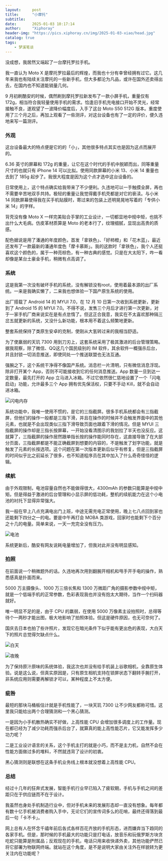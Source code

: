 ```yaml
---
layout:     post
title:      "小摩托"
subtitle:   
date:       2025-01-03 10:17:14
author:     "Xiphoray"
header-img: "https://pics.xiphoray.cn/img/2025-01-03-xiao/head.jpg"
catalog: true
tags:     
    - 梦溪笔谈
---
```






没成想，我居然又端起了一台摩托罗拉手机。



我一直认为 Moto X 是摩托罗拉最后的辉煌，而我也十分有幸曾经拥有过它。这几年来我也有陆续关注摩托的一些新手机，但大多都沦为凡品，或许在国外还卖得出去，在国内也不知道能销量几何。



9 月初刷酷安的时候，偶然刷到摩托罗拉新发布了一款小屏手机，重量仅有 172g，相当符合我轻量使用手机的需求。恰逢旧手机充电接口开始不灵光，经常接触不良，遂观望了一波降价幅度后，入手了这台 Moto S50 512G 版本。重度使用了三个月之后，再加上观看了一些测评，对这台设备也有了一定的评价，便久违地来写一篇测评。



### 外观

这台设备最大的特点便是它的的「小」，其他很多特点其实也是因为这点而展开的。



6.36 英寸的屏幕和 172g 的重量，让它在这个时代的手机中脱颖而出，同等重量尺寸的也就只有 iPhone 14 可以比拟。使用同款屏幕的小米 13、小米 14 重量也去到了 185g 起步了。我很大程度是因为这个点才选中这台设备的。



日常使用上，这个特点确实给我带来了不少便利。久违地可以一手触摸全屏，再也不需要辛苦地双手共持。极轻的重量让我觉得戴手机壳都是对它的亵渎。与小米 14 同款屏幕使得我在买手机贴膜时，寄过来的包装上还明晃晃地写着的「专供小米 14」的字样。



背壳没有像 Moto X 一样完美贴合手掌的工业设计，一切都显地中规中矩，也挑不出什么大毛病。仿皮革材质算是 Moto 的老本行了，纹理细腻，显现出高贵的质感。



配色据说是用了潘通的年度颜色，首发「拿铁色」、「好柿橙」和「花木蓝」，最近还发布了一款最新的潘通年度色「摩卡慕斯」。我的这款时「拿铁色」，我个人还挺喜欢这个颜色的，属于一种亮棕色，有一种古典的感觉。只是在大太阳下，咋一看却像是某台土豪金手机，稍微有点高调了。



### 系统

这是我第一次没有破坏手机的系统，没有解锁没有root，使用着最本源的出厂系统。一来是我确实懒了，二来我也想体验一下国产原生系统的使用。



出厂搭载了 Android 14 的 MYUI 7.0，在 12 月 10 日第一次收到系统更新，更新到了 Android 15 的 MYUI 7.0。不得不说，发售三个月后才进行第一次更新，对于一家手机厂商来说实在是有点怠惰了。但这正合我意，我实在不太喜欢那种隔三岔五就更新的系统，又没什么新功能，根本用不着这么频繁地更新。



整套系统保持了类原生安卓的克制，使刚从大氢转过来的我相当舒适。



为了使羸弱的天玑 7300 用到刀刃上，这套系统采用了极其激进的后台管理策略。据我观察，除了微信、QQ这几个国民级别的 IM 软件，其余软件一概强杀后台，并且封锁一切消息推送，即使同处一个推送联盟也无法互通。



强腕之下，这个系统干净得不像国产系统。消息栏一片清明，只有微信消息浮现。除非打开某个 App，否则不可能接收到它的任何消息推送。App 数量一旦到达一定数量，最先打开的 App 立马进入冰箱。不过它依然很仁慈地设置了一个「闪电启动」功能，允许最多三个 App 拥有优先保活权，只要不手动 Kill，就不会自动进冰箱。

![闪电内存](https://pics.xiphoray.cn/img/2025-01-03-xiao/闪电内存.png)

系统功能中，我唯一使用不惯的，是它的三指截屏。很多手机系统都会有三指截屏，但他们的操作一般都是三指下滑，并且在操作的时候并不会触发界面中的其他元素，也就是不会出现类似三指下滑导致页面也跟着下滑的情况。但是 MYUI 三指截屏的操作却是三指长按屏幕，一开始没看清图示的我划拉了半天也没反应。这就算了，三指截屏的操作居然跟单指长按的操作能同时存在，这直接导致了在大部分页面，三指截屏都是不能正确截屏到想要的内容的，不是触发了划字功能，就是触发了元素的长按选项。这个问题在第一次版本更新后似乎有修复，但是三指截屏的时间似乎比之前延长了很多，也不知道程序员在其中加入了什么奇奇怪怪的逻辑。



### 续航

由于外观限制，电池容量自然也不能做得很大，4300mAh 的参数只能算是中规中矩。但是得益于激进的后台管理和小显示屏的低功耗，整机的续航能力在这个小电池的衬托下显得异常强大。



我一般在早上八点充满电出门上班，中途无需充电正常使用，晚上七八点回到家也还能剩下四分之一的电。要是中午再打会 MOBA 类游戏，回家时也能剩下个百分之十几的电量。简单来说，一天一充完全没有压力。

![电池](https://pics.xiphoray.cn/img/2025-01-03-xiao/电池.png)

系统更新后，酷安有网友说耗电量增加了，但我对此并没有明显感知。



### 拍照

在前面说一个稍微题外的话。久违地再次用到翻腕开相机和甩手开手电的操作，熟悉感真是扑面而来。



5000 万主摄像头、1000 万三倍长焦和 1300 万微距广角的摄影参数中规中矩，就是一个低端手机的正常参数，色彩表现我也并没有抱太大期待，当作一个扫码器就好。



唯一明显不足的是，由于 CPU 的羸弱，在使用 5000 万像素主设拍照时，总得等待个一两秒才能出图，极大地影响了拍照体验。但这是硬件原因，也无可奈何了。



国庆去日本也拍了些许照片，发现它在暗光条件下似乎能有更出色的表现，大白天下的照片总觉得欠缺点什么。

![白天](https://pics.xiphoray.cn/img/2025-01-03-xiao/白天.jpg)

![夜晚](https://pics.xiphoray.cn/img/2025-01-03-xiao/夜晚.jpg)

为了保持原汁原味的系统体验，我这次也并没有给手机装上谷歌相机，全靠原生体验。说是这么说，但真实原因是，只有原生相机支持在锁屏状态下翻转手腕打开，非系统应用则需要再解锁才可以，某种程度上不太方便。



### 疵咎

最短的那块马桶板估计就是手机性能了，一块天玑 7300 让不少网友都称可惜。这里我只能给出两个合理猜测和一个黑心猜测。



一是因为小手机散热确实不好做，上高性能 CPU 会增加很多调度上的工作量。现在都已经为了减少功耗而强杀后台了，就算真的能上高性能芯片，它又能发挥多少功力呢？



二是工业设计语言的关系，这个手机主打的就是小巧，而不是主力机，自然不会在性能方面做过多的堆料，不然就违背了设计的初衷。



黑心猜测则是联想在这条手机业务线上根本就没想着上高性能 CPU。

### 总结

经过十几年的狂奔式发展，智能手机行业早已陷入了疲软期，手机与手机之间的差距只在于供应链而不在于设计。



我虽然也身处手机制造行业中，但对手机未来的发展形态却一直没有想象。每年都有数十亿手机被消费者购入手中，无论它们的宣传词多么的花哨，最终还得落到最后一句「卡不卡」。



网上总有人在怀念千禧年前后各式各样百花齐放的手机形态，进而嫌弃当下趋同的各家手机。但是，那时候的手机最大的功能只是打电话，放音乐和玩俄罗斯方块贪吃蛇只能算是附属品；反观现在的手机，电话只用来收快递外卖，其他功能俨然已将它部署为物联网终端。就站在这个角度，是不是说明大家由关注外在样貌转为更关注内在功能呢？




